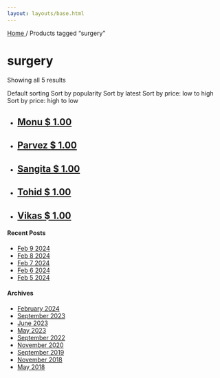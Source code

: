 ```yaml
---
layout: layouts/base.html
---
```



[ Home ](/en/get-involved) / Products tagged “surgery”

#  surgery

Showing all 5 results

Default sorting  Sort by popularity  Sort by latest  Sort by price: low to
high  Sort by price: high to low

  * ## [ Monu  $  1.00  ]( )
  * ## [ Parvez  $  1.00  ]( )
  * ## [ Sangita  $  1.00  ]( )
  * ## [ Tohid  $  1.00  ]( )
  * ## [ Vikas  $  1.00  ]( )

####  Recent Posts

  * [ Feb 9 2024 ]( /en/article/2024/02/09/feb-9-2024/)
  * [ Feb 8 2024 ]( /en/article/2024/02/08/feb-8-2024/)
  * [ Feb 7 2024 ]( /en/article/2024/02/07/feb-7-2024/)
  * [ Feb 6 2024 ]( /en/article/2024/02/06/feb-6-2024/)
  * [ Feb 5 2024 ]( /en/article/2024/02/05/feb-5-2024/)

####  Archives

  * [ February 2024 ]( /en/article/2024/02/)
  * [ September 2023 ]( /en/article/2023/09/)
  * [ June 2023 ]( /en/article/2023/06/)
  * [ May 2023 ]( /en/article/2023/05/)
  * [ September 2022 ]( /en/article/2022/09/)
  * [ November 2020 ]( /en/article/2020/11/)
  * [ September 2019 ]( /en/article/2019/09/)
  * [ November 2018 ]( /en/article/2018/11/)
  * [ May 2018 ]( /en/article/2018/05/)



